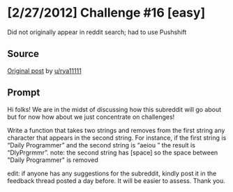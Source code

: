 # [2/27/2012] Challenge #16 [easy]

Did not originally appear in reddit search; had to use Pushshift

## Source

[Original post](https://old.reddit.com/r/dailyprogrammer/comments/q8aom/2272012_challenge_16_easy/) by [u/rya11111](https://old.reddit.com/user/rya11111)

## Prompt

Hi folks! We are in the midst of discussing how this subreddit will go about but for now how about we just concentrate on challenges!

Write a function that takes two strings and removes from the first string any character that appears in the second string. For instance, if the first string is “Daily Programmer” and the second string is “aeiou ” the result is “DlyPrgrmmr”.
note: the second string has [space] so the space between "Daily Programmer" is removed

edit: if anyone has any suggestions for the subreddit, kindly post it in the feedback thread posted a day before. It will be easier to assess. Thank you.
